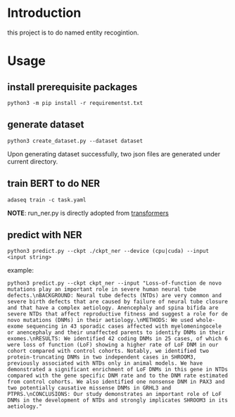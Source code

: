 # Introduction

this project is to do named entity recogintion.

# Usage

## install prerequisite packages

```shell
python3 -m pip install -r requirementst.txt
```

## generate dataset

```shell
python3 create_dataset.py --dataset dataset
```

Upon generating dataset successfully, two json files are generated under current directory.

## train BERT to do NER

```shell
adaseq train -c task.yaml
```

**NOTE**: run_ner.py is directly adopted from [transformers](https://github.com/huggingface/transformers/blob/main/examples/pytorch/token-classification/run_ner.py)

## predict with NER

```shell
python3 predict.py --ckpt ./ckpt_ner --device (cpu|cuda) --input <input string>
```

example:

```shell
python3 predict.py --ckpt ckpt_ner --input "Loss-of-function de novo mutations play an important role in severe human neural tube defects.\nBACKGROUND: Neural tube defects (NTDs) are very common and severe birth defects that are caused by failure of neural tube closure and that have a complex aetiology. Anencephaly and spina bifida are severe NTDs that affect reproductive fitness and suggest a role for de novo mutations (DNMs) in their aetiology.\nMETHODS: We used whole-exome sequencing in 43 sporadic cases affected with myelomeningocele or anencephaly and their unaffected parents to identify DNMs in their exomes.\nRESULTS: We identified 42 coding DNMs in 25 cases, of which 6 were loss of function (LoF) showing a higher rate of LoF DNM in our cohort compared with control cohorts. Notably, we identified two protein-truncating DNMs in two independent cases in SHROOM3, previously associated with NTDs only in animal models. We have demonstrated a significant enrichment of LoF DNMs in this gene in NTDs compared with the gene specific DNM rate and to the DNM rate estimated from control cohorts. We also identified one nonsense DNM in PAX3 and two potentially causative missense DNMs in GRHL3 and PTPRS.\nCONCLUSIONS: Our study demonstrates an important role of LoF DNMs in the development of NTDs and strongly implicates SHROOM3 in its aetiology."
```
